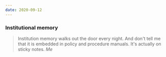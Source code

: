 ```yaml
---
date: 2020-09-12
---
```


### Institutional memory

> Institution memory walks out the door every night. And don't tell me that it is embedded in policy and procedure manuals. It's actually on sticky notes. *Me*

<Wit>

